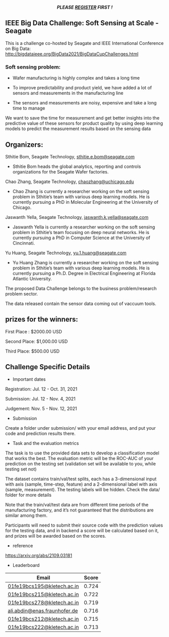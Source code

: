 <p align="center"> <strong><em> PLEASE  <a href="https://forms.office.com/r/rgaDkHJKag">REGISTER</a> FIRST ! </em></strong></p>


## IEEE Big Data Challenge: Soft Sensing at Scale - Seagate

This is a challenge co-hosted by Seagate and IEEE International Conference on Big Data: http://bigdataieee.org/BigData2021/BigDataCupChallenges.html

### Soft sensing problem: 

* Wafer manufacturing is highly complex and takes a long time 

* To improve predictability and product yield, we have added a lot of sensors and measurements in the manufacturing line 

* The sensors and measurements are noisy, expensive and take a long time to manage 

We want to save the time for measurement and get better insights into the predictive value of these sensors for product quality by using deep learning models to predict the measurement results based on the sensing data 

 

## Organizers:  

Sthitie Bom, Seagate Technology, sthitie.e.bom@seagate.com  

* Sthitie Bom heads the global analytics, reporting and controls organizations for the 	Seagate Wafer factories. 

Chao Zhang, Seagate Technology, chaozhang@uchicago.edu  

* Chao Zhang is currently a researcher working on the soft sensing problem in Sthitie’s team with various deep learning models. He is currently pursuing a PhD in 		Molecular Engineering at the University of Chicago. 

Jaswanth Yella, Seagate Technology, jaswanth.k.yella@seagate.com  

* Jaswanth Yella is currently a researcher working on the soft sensing problem in Sthitie’s team focusing on deep neural networks. He is currently pursuing a PhD in Computer Science at the University of Cincinnati. 

Yu Huang, Seagate Technology, yu.1.huang@seagate.com  

* Yu Huang Zhang is currently a researcher working on the soft sensing problem in Sthitie’s team with various deep learning models. He is currently pursuing a Ph.D. Degree in Electrical Engineering at Florida Atlantic University. 

The proposed Data Challenge belongs to the business problem/research problem sector. 

The data released contain the sensor data coming out of vaccuum tools.

 

## prizes for the winners: 

First Place : $2000.00 USD

Second Place: $1,000.00 USD

Third Place: $500.00 USD
 

 

## Challenge Specific Details 
 
* Important dates

Registration: Jul. 12 - Oct. 31, 2021

Submission: Jul. 12 - Nov. 4, 2021

Judgement: Nov. 5 - Nov. 12, 2021

* Submission

Create a folder under submission/ with your email address, and put your code and prediction results there.

* Task and the evaluation metrics 

The task is to use the provided data sets to develop a classification model that works the best. The evaluation metric will be the ROC-AUC of your prediction on the testing set (validation set will be available to you, while testing set not) 

The dataset contains train/val/test splits, each has a 3-dimensional input with axis (sample, time-step, feature) and a 2-dimensional label with axis (sample, measurement). The testing labels will be hidden. Check the data/ folder for more details

Note that the train/val/test data are from different time periods of the manufacturing factory, and it’s not guaranteed that the distributions are similar among them. 

 

Participants will need to submit their source code with the prediction values for the testing data, and in backend a score will be calculated based on it, and prizes will be awarded based on the scores. 

* reference

https://arxiv.org/abs/2109.03181

* Leaderboard

| Email                          | Score  |
| ------                         | ------ |
|01fe19bcs195@kletech.ac.in      | 0.724  |
|01fe19bcs215@kletech.ac.in      | 0.722  |
|01fe19bcs278@kletech.ac.in      | 0.719  |
|ali.abdin@enas.fraunhofer.de    | 0.716  |
|01fe19bcs212@kletech.ac.in      | 0.715  |
|01fe19bcs222@kletech.ac.in      | 0.713  |


 
 
